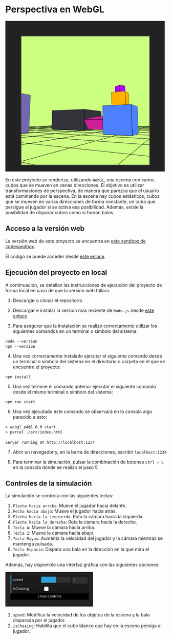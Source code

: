 # Perspectiva en WebGL

![Imagen de la escena](assets/scene.png)

En este proyecto se renderiza, utilizando ```WebGL```, una escena con varios cubos que se mueven en varias direcciones. El objetivo es utilizar transformaciones de perspectiva, de manera que parezca que el usuario está caminando por la escena. En la escena hay cubos estásticos, cubos que se mueven en varias direcciones de forma constante, un cubo que persigue al jugador si se activa esa posibilidad. Además, existe la posibilidad de disparar cubos como si fueran balas.

## Acceso a la versión web

La versión web de este proyecto se encuentra en [este sandbox de codesandbox](https://n76qrr.csb.app/).

El código se puede acceder desde [este enlace](https://codesandbox.io/p/sandbox/webgl-practica-4-n76qrr).

## Ejecución del proyecto en local

A continuación, se detallan las instrucciones de ejecución del proyecto de forma local en caso de que la version web fallara.

1. Descargar o clonar el repositorio

2. Descargar e instalar la version mas reciente de ``Node.js`` desde [este enlace](https://nodejs.org/en)

3. Para asegurar que la instalación se realizó correctamente utilizar los siguientes comandos en un terminal o símbolo del sistema:

```
node --version
npm --version
```

4. Una vez correctamente instalado ejecutar el siguiente comando desde un terminal o símbolo del sistema en el directorio o carpeta en el que se encuentre el proyecto:

```
npm install
```

5. Una vez termine el comando anterior ejecutar el siguiente comando desde el mismo terminal o simbolo del sístema:

```
npm run start
```

6. Una vez ejecutado este comando se observará en la consola algo parecido a esto:
```
> webgl_p4@1.0.0 start
> parcel ./src/index.html

Server running at http://localhost:1234
```

7. Abrir un navegador y, en la barra de direcciones, escribir ```localhost:1234```

8. Para terminar la simulación, pulsar la combinación de botones ```Ctrl + C``` en la consola donde se realizó el paso 5

## Controles de la simulación

La simulación se controla con las siguientes teclas:

1. ```Flecha hacia arriba```: Mueve el jugador hacía delante.
2. ```Fecha hacia abajo```: Mueve el jugador hacía atrás.
3. ```Flecha hacía la izquierda```: Rota la cámara hacía la izquierda.
4. ```Flecha hacía la derecha```: Rota la cámara hacía la derecha.
5. ```Tecla A```: Mueve la cámara hacía arriba.
6. ```Tecla Z```: Mueve la cámara hacía abajo.
7. ```Tecla Mayus```: Aumenta la velocidad del jugador y la cámara mientras se mantenga pulsada.
8. ```Tecla Espacio```: Dispara una bala en la dirección en la que mira el jugador.

Además, hay disponible una interfaz gráfica con las siguientes opciones:

![Imagen de la interfaz de usuario](assets/gui.png)

1. ```speed```: Modifica la velocidad de los objetos de la escena y la bala disparada por el jugador.
2. ```isChasing```: Habilita que el cubo blanco que hay en la escena persiga al jugador.